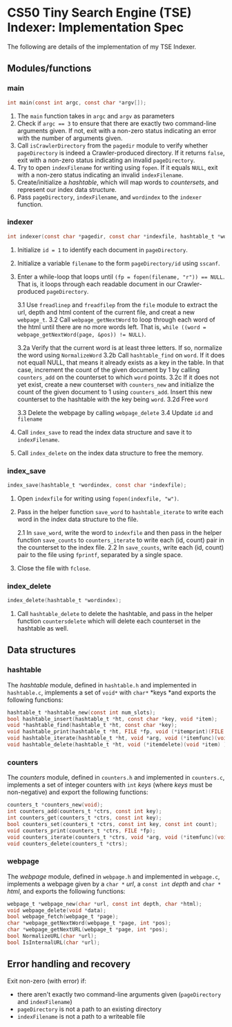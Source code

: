# CS50 Tiny Search Engine (TSE) Indexer: Implementation Spec

The following are details of the implementation of my TSE Indexer.

## Modules/functions

### main
```c
int main(const int argc, const char *argv[]);
```
1. The `main` function takes in `argc` and `argv` as parameters
2. Check if `argc == 3` to ensure that there are exactly two command-line arguments given. If not, exit with a non-zero status indicating an error with the number of arguments given.
3. Call `isCrawlerDirectory` from the `pagedir` module to verify whether `pageDirectory` is indeed a Crawler-produced directory. If it returns `false`, exit with a non-zero status indicating an invalid `pageDirectory`.
4. Try to open `indexFilename` for writing using `fopen`. If it equals `NULL`, exit with a non-zero status indicating an invalid `indexFilename`.
5. Create/initialize a *hashtable*, which will map words to *countersets*, and represent our index data structure.
6. Pass `pageDirectory`, `indexFilename`, and `wordindex` to the `indexer` function.

### indexer
```c
int indexer(const char *pagedir, const char *indexfile, hashtable_t *wordindex);
```
1. Initialize `id = 1` to identify each document in `pageDirectory`.
2. Initialize a variable `filename` to the form `pageDirectory/id` using `sscanf`.
3. Enter a while-loop that loops until `(fp = fopen(filename, "r")) == NULL`. That is, it loops through each readable document in our Crawler-produced `pageDirectory`.

    3.1 Use `freadlinep` and `freadfilep` from the `file` module to extract the url, depth and html content of the current file, and creat a new `webpage_t`.
    3.2 Call `webpage_getNextWord` to loop through each word of the html until there are no more words left. That is, `while ((word = webpage_getNextWord(page, &pos)) != NULL)`.

    3.2a Verify that the current word is at least three letters. If so, normalize the word using `NormalizeWord`
    3.2b Call `hashtable_find` on `word`. If it does not equall NULL, that means it already exists as a key in the table. In that case, increment the count of the given document by 1 by calling `counters_add` on the counterset to which `word` points.
    3.2c If it does not yet exist, create a new counterset with `counters_new` and initialize the count of the given document to 1 using `counters_add`. Insert this new counterset to the hashtable with the key being `word`.
    3.2d Free `word`

    3.3 Delete the webpage by calling `webpage_delete`
    3.4 Update `id` and `filename`

4. Call `index_save` to read the index data structure and save it to `indexFilename`.
5. Call `index_delete` on the index data structure to free the memory.

### index_save
```c
index_save(hashtable_t *wordindex, const char *indexfile);
```
1. Open `indexfile` for writing using `fopen(indexfile, "w")`.
2. Pass in the helper function `save_word` to `hashtable_iterate` to write each word in the index data structure to the file.

    2.1 In `save_word`, write the word to `indexfile` and then pass in the helper function `save_counts` to `counters_iterate` to write each (id, count) pair in the counterset to the index file.
    2.2 In `save_counts`, write each (id, count) pair to the file using `fprintf`, separated by a single space.

3. Close the file with `fclose`.

### index_delete
```c
index_delete(hashtable_t *wordindex);
```
1. Call `hashtable_delete` to delete the hashtable, and pass in the helper function `countersdelete` which will delete each counterset in the hashtable as well.

## Data structures

### hashtable
The *hashtable* module, defined in `hashtable.h` and implemented in `hashtable.c`, implements a set of `void*` with `char*` *keys *and exports the following functions:

```c
hashtable_t *hashtable_new(const int num_slots);
bool hashtable_insert(hashtable_t *ht, const char *key, void *item);
void *hashtable_find(hashtable_t *ht, const char *key);
void hashtable_print(hashtable_t *ht, FILE *fp, void (*itemprint)(FILE *fp, const char *key, void *item));
void hashtable_iterate(hashtable_t *ht, void *arg, void (*itemfunc)(void *arg, const char *key, void *item) );
void hashtable_delete(hashtable_t *ht, void (*itemdelete)(void *item) );
```

### counters
The *counters* module, defined in `counters.h` and implemented in `counters.c`, implements a set of integer counters with `int` *keys* (where *keys* must be non-negative) and export the following functions:

```c
counters_t *counters_new(void);
int counters_add(counters_t *ctrs, const int key);
int counters_get(counters_t *ctrs, const int key);
bool counters_set(counters_t *ctrs, const int key, const int count);
void counters_print(counters_t *ctrs, FILE *fp);
void counters_iterate(counters_t *ctrs, void *arg, void (*itemfunc)(void *arg, const int key, const int count));
void counters_delete(counters_t *ctrs);
```

### webpage
The *webpage* module, defined in `webpage.h` and implemented in `webpage.c`, implements a webpage given by a `char *` *url*, a `const int` *depth* and `char *` *html*, and exports the following functions:

```c
webpage_t *webpage_new(char *url, const int depth, char *html);
void webpage_delete(void *data);
bool webpage_fetch(webpage_t *page);
char *webpage_getNextWord(webpage_t *page, int *pos);
char *webpage_getNextURL(webpage_t *page, int *pos);
bool NormalizeURL(char *url);
bool IsInternalURL(char *url);
```

## Error handling and recovery

Exit non-zero (with error) if:

 * there aren't exactly two command-line arguments given (`pageDirectory` and `indexFilename`)
 * `pageDirectory` is not a path to an existing directory
 * `indexFilename` is not a path to a writeable file
